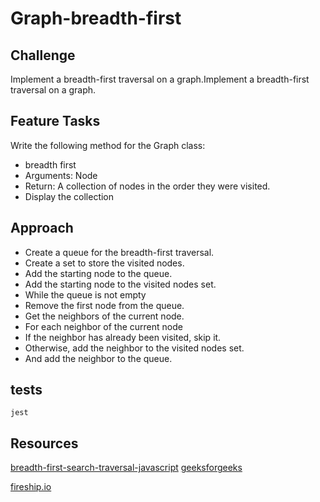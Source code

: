 # Graph-breadth-first

## Challenge

Implement a breadth-first traversal on a graph.Implement a breadth-first traversal on a graph.

## Feature Tasks

Write the following method for the Graph class:

- breadth first
- Arguments: Node
- Return: A collection of nodes in the order they were visited.
- Display the collection

## Approach

- Create a queue for the breadth-first traversal.
- Create a set to store the visited nodes.
- Add the starting node to the queue.
- Add the starting node to the visited nodes set.
- While the queue is not empty
- Remove the first node from the queue.
- Get the neighbors of the current node.
- For each neighbor of the current node
- If the neighbor has already been visited, skip it.
- Otherwise, add the neighbor to the visited nodes set.
- And add the neighbor to the queue.

## tests

 `jest`

## Resources

[breadth-first-search-traversal-javascript](https://linuxhint.com/breadth-first-search-traversal-javascript/)
[geeksforgeeks](https://www.geeksforgeeks.org/breadth-first-search-or-bfs-for-a-graph/)

[fireship.io](https://fireship.io/courses/javascript/interview-graphs/)

